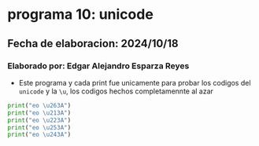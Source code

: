 # programa 10: unicode
## Fecha de elaboracion: 2024/10/18
### Elaborado por: Edgar Alejandro Esparza Reyes
- Este programa y cada print fue unicamente para probar los codigos del `unicode` y la `\u`, los codigos hechos completamennte al azar
``` python
print("eo \u263A")
print("eo \u213A")
print("eo \u223A")
print("eo \u253A")
print("eo \u243A")
```
